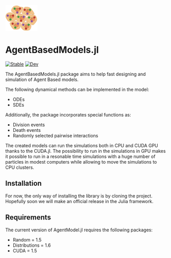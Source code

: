 <img src="docs/src/assets/logo.png" width="100">

# AgentBasedModels.jl 

[![Stable](https://img.shields.io/badge/docs-stable-blue.svg)](https://dsb-lab.github.io/AgentBasedModels.jl/stable/)
[![Dev](https://img.shields.io/badge/docs-dev-blue.svg)](https://dsb-lab.github.io/AgentBasedModels.jl/dev/)

The AgentBasedModels.jl package aims to help fast designing and simulation of Agent Based models.

The following dynamical methods can be implemented in the model:

 - ODEs
 - SDEs

Additionally, the package incorporates special functions as:

 - Division events
 - Death events
 - Randomly selected pairwise interactions

The created models can run the simulations both in CPU and CUDA GPU thanks to the CUDA.jl. The possibility to run in the simulations in GPU makes it possible to run in a resonable time simulations with a huge number of particles in modest computers while allowing to move the simulations to CPU clusters.

## Installation

For now, the only way of installing the library is by cloning the project. Hopefully soon we will make an official release in the Julia framework.

## Requirements

The current version of AgentModel.jl requires the following packages:

 - Random = 1.5
 - Distributions = 1.6
 - CUDA = 1.5

